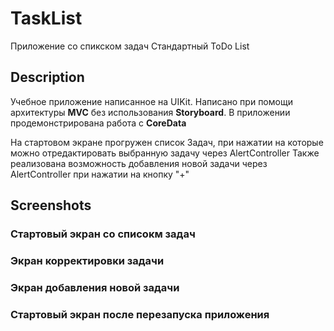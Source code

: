 # TaskList

Приложение со спикском задач 
Стандартный ToDo List

## Description

Учебное приложение написанное на UIKit. 
Написано при помощи архитектуры **MVC** без использования **Storyboard**.
В приложении продемонстрирована работа с **CoreData**

На стартовом экране прогружен список Задач, при нажатии на которые можно отредактировать выбранную задачу через AlertController
Также реализована возможность добавления новой задачи через AlertController при нажатии на кнопку "+"

## Screenshots

### Стартовый экран со списокм задач

### Экран корректировки задачи

### Экран добавления новой задачи

### Стартовый экран после перезапуска приложения
